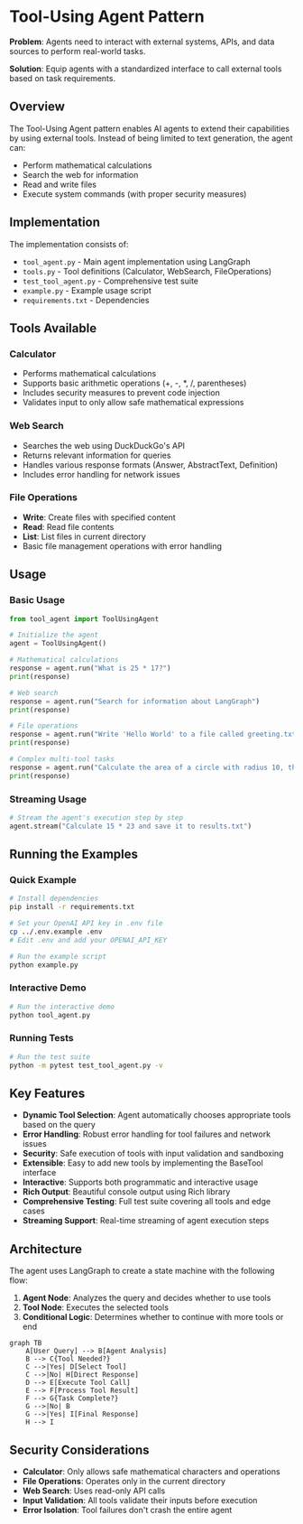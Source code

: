 # Tool-Using Agent Pattern

**Problem**: Agents need to interact with external systems, APIs, and data sources to perform real-world tasks.

**Solution**: Equip agents with a standardized interface to call external tools based on task requirements.

## Overview

The Tool-Using Agent pattern enables AI agents to extend their capabilities by using external tools. Instead of being limited to text generation, the agent can:

- Perform mathematical calculations
- Search the web for information
- Read and write files
- Execute system commands (with proper security measures)

## Implementation

The implementation consists of:

- `tool_agent.py` - Main agent implementation using LangGraph
- `tools.py` - Tool definitions (Calculator, WebSearch, FileOperations)
- `test_tool_agent.py` - Comprehensive test suite
- `example.py` - Example usage script
- `requirements.txt` - Dependencies

## Tools Available

### Calculator
- Performs mathematical calculations
- Supports basic arithmetic operations (+, -, *, /, parentheses)
- Includes security measures to prevent code injection
- Validates input to only allow safe mathematical expressions

### Web Search
- Searches the web using DuckDuckGo's API
- Returns relevant information for queries
- Handles various response formats (Answer, AbstractText, Definition)
- Includes error handling for network issues

### File Operations
- **Write**: Create files with specified content
- **Read**: Read file contents
- **List**: List files in current directory
- Basic file management operations with error handling

## Usage

### Basic Usage

```python
from tool_agent import ToolUsingAgent

# Initialize the agent
agent = ToolUsingAgent()

# Mathematical calculations
response = agent.run("What is 25 * 17?")
print(response)

# Web search
response = agent.run("Search for information about LangGraph")
print(response)

# File operations
response = agent.run("Write 'Hello World' to a file called greeting.txt")
print(response)

# Complex multi-tool tasks
response = agent.run("Calculate the area of a circle with radius 10, then save the result to a file")
print(response)
```

### Streaming Usage

```python
# Stream the agent's execution step by step
agent.stream("Calculate 15 * 23 and save it to results.txt")
```

## Running the Examples

### Quick Example
```bash
# Install dependencies
pip install -r requirements.txt

# Set your OpenAI API key in .env file
cp ../.env.example .env
# Edit .env and add your OPENAI_API_KEY

# Run the example script
python example.py
```

### Interactive Demo
```bash
# Run the interactive demo
python tool_agent.py
```

### Running Tests
```bash
# Run the test suite
python -m pytest test_tool_agent.py -v
```

## Key Features

- **Dynamic Tool Selection**: Agent automatically chooses appropriate tools based on the query
- **Error Handling**: Robust error handling for tool failures and network issues
- **Security**: Safe execution of tools with input validation and sandboxing
- **Extensible**: Easy to add new tools by implementing the BaseTool interface
- **Interactive**: Supports both programmatic and interactive usage
- **Rich Output**: Beautiful console output using Rich library
- **Comprehensive Testing**: Full test suite covering all tools and edge cases
- **Streaming Support**: Real-time streaming of agent execution steps

## Architecture

The agent uses LangGraph to create a state machine with the following flow:

1. **Agent Node**: Analyzes the query and decides whether to use tools
2. **Tool Node**: Executes the selected tools
3. **Conditional Logic**: Determines whether to continue with more tools or end

```mermaid
graph TB
    A[User Query] --> B[Agent Analysis]
    B --> C{Tool Needed?}
    C -->|Yes| D[Select Tool]
    C -->|No| H[Direct Response]
    D --> E[Execute Tool Call]
    E --> F[Process Tool Result]
    F --> G{Task Complete?}
    G -->|No| B
    G -->|Yes| I[Final Response]
    H --> I
```

## Security Considerations

- **Calculator**: Only allows safe mathematical characters and operations
- **File Operations**: Operates only in the current directory
- **Web Search**: Uses read-only API calls
- **Input Validation**: All tools validate their inputs before execution
- **Error Isolation**: Tool failures don't crash the entire agent